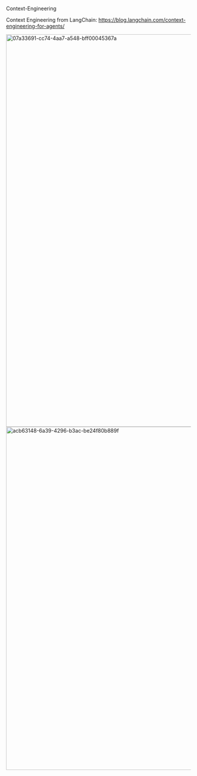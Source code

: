 Context-Engineering


Context Engineering from LangChain: https://blog.langchain.com/context-engineering-for-agents/


<img width="1948" height="1068" alt="07a33691-cc74-4aa7-a548-bff00045367a" src="https://github.com/user-attachments/assets/ff6720ab-ae4d-4177-98d3-4d1cebfd278b" />

<img width="1886" height="934" alt="acb63148-6a39-4296-b3ac-be24f80b889f" src="https://github.com/user-attachments/assets/6dc40b67-28d7-4166-8e67-24b11afbc003" />


